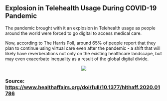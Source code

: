 ## Explosion in Telehealth Usage During COVID-19 Pandemic 

The pandemic brought with it an explosion in Telehealth usage as people around the world were forced to go digital to access medical care.

Now, according to The Harris Poll, around 65% of people report that they plan to continue using virtual care even after the pandemic - a shift that will likely have reverberations not only on the existing healthcare landscape, but may even exacerbate inequality as a result of the global digital divide.
    
  
  <p align="center">
  <img src="https://github.com/hibahnav/DataVis-/blob/main/Daily%20Visits.png">
</p>
  
### Source: https://www.healthaffairs.org/doi/full/10.1377/hlthaff.2020.01786

  
